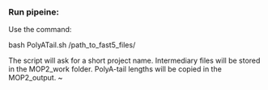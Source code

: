 ### Run pipeine:

Use the command:

bash PolyATail.sh /path_to_fast5_files/

The script will ask for a short project name. Intermediary files will be stored in the MOP2_work folder. PolyA-tail lengths will be copied in the MOP2_output.
~
